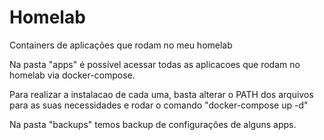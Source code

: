 # Homelab
Containers de aplicações que rodam no meu homelab

Na pasta "apps" é possível acessar todas as aplicacoes que rodam no homelab via docker-compose.

Para realizar a instalacao de cada uma, basta alterar o PATH dos arquivos para as suas necessidades e rodar o comando "docker-compose up -d"


Na pasta "backups" temos backup de configurações de alguns apps.
